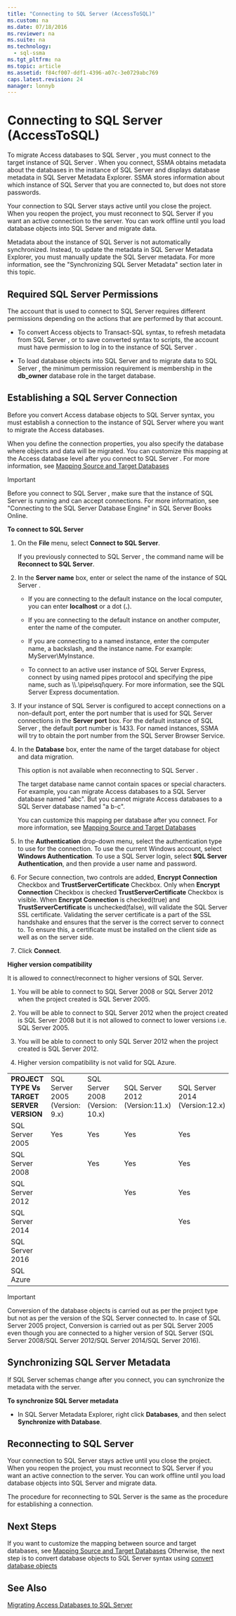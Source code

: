 ```yaml
---
title: "Connecting to SQL Server (AccessToSQL)"
ms.custom: na
ms.date: 07/18/2016
ms.reviewer: na
ms.suite: na
ms.technology: 
  - sql-ssma
ms.tgt_pltfrm: na
ms.topic: article
ms.assetid: f84cf007-ddf1-4396-a07c-3e0729abc769
caps.latest.revision: 24
manager: lonnyb
---
```

# Connecting to SQL Server (AccessToSQL)
To migrate Access databases to  SQL Server , you must connect to the target instance of  SQL Server . When you connect, SSMA obtains metadata about the databases in the instance of  SQL Server  and displays database metadata in  SQL Server  Metadata Explorer. SSMA stores information about which instance of  SQL Server  that you are connected to, but does not store passwords.  
  
Your connection to SQL Server stays active until you close the project. When you reopen the project, you must reconnect to SQL Server if you want an active connection to the server. You can work offline until you load database objects into SQL Server and migrate data.  
  
Metadata about the instance of SQL Server is not automatically synchronized. Instead, to update the metadata in SQL Server Metadata Explorer, you must manually update the SQL Server metadata. For more information, see the "Synchronizing SQL Server Metadata" section later in this topic.  
  
## Required SQL Server Permissions  
The account that is used to connect to  SQL Server  requires different permissions depending on the actions that are performed by that account.  
  
-   To convert Access objects to  Transact\-SQL  syntax, to refresh metadata from  SQL Server , or to save converted syntax to scripts, the account must have permission to log in to the instance of  SQL Server .  
  
-   To load database objects into  SQL Server  and to migrate data to  SQL Server , the minimum permission requirement is membership in the **db_owner** database role in the target database.  
  
## Establishing a SQL Server Connection  
Before you convert Access database objects to  SQL Server  syntax, you must establish a connection to the instance of  SQL Server  where you want to migrate the Access databases.  
  
When you define the connection properties, you also specify the database where objects and data will be migrated. You can customize this mapping at the Access database level after you connect to  SQL Server . For more information, see [Mapping Source and Target Databases](assetId:///69bee937-7b2c-49ee-8866-7518c683fad4)  
  
> [!IMPORTANT]  
> Before you connect to  SQL Server , make sure that the instance of  SQL Server  is running and can accept connections. For more information, see "Connecting to the  SQL Server  Database Engine" in  SQL Server  Books Online.  
  
**To connect to SQL Server**  
  
1.  On the **File** menu, select **Connect to SQL Server**.  
  
    If you previously connected to  SQL Server , the command name will be **Reconnect to SQL Server**.  
  
2.  In the **Server name** box, enter or select the name of the instance of  SQL Server .  
  
    -   If you are connecting to the default instance on the local computer, you can enter **localhost** or a dot (**.**).  
  
    -   If you are connecting to the default instance on another computer, enter the name of the computer.  
  
    -   If you are connecting to a named instance, enter the computer name, a backslash, and the instance name. For example: MyServer\MyInstance.  
  
    -   To connect to an active user instance of SQL Server Express, connect by using named pipes protocol and specifying the pipe name, such as \\\\.\pipe\sql\query. For more information, see the SQL Server Express documentation.  
  
3.  If your instance of  SQL Server  is configured to accept connections on a non-default port, enter the port number that is used for  SQL Server  connections in the **Server port** box. For the default instance of  SQL Server , the default port number is 1433. For named instances, SSMA will try to obtain the port number from the  SQL Server  Browser Service.  
  
4.  In the **Database** box, enter the name of the target database for object and data migration.  
  
    This option is not available when reconnecting to  SQL Server .  
  
    The target database name cannot contain spaces or special characters. For example, you can migrate Access databases to a  SQL Server  database named "abc". But you cannot migrate Access databases to a  SQL Server  database named "a b-c".  
  
    You can customize this mapping per database after you connect. For more information, see [Mapping Source and Target Databases](assetId:///69bee937-7b2c-49ee-8866-7518c683fad4)  
  
5.  In the **Authentication** drop-down menu, select the authentication type to use for the connection. To use the current Windows account, select **Windows Authentication**. To use a  SQL Server  login, select **SQL Server Authentication**, and then provide a user name and password.  
  
6.  For Secure connection, two controls are added, **Encrypt Connection** Checkbox and **TrustServerCertificate** Checkbox. Only when **Encrypt Connection** Checkbox is checked **TrustServerCertificate** Checkbox is visible. When **Encrypt Connection** is checked(true) and **TrustServerCertificate** is unchecked(false), will validate the SQL Server SSL certificate. Validating the server certificate is a part of the SSL handshake and ensures that the server is the correct server to connect to. To ensure this, a certificate must be installed on the client side as well as on the server side.  
  
7.  Click **Connect**.  
  
**Higher version compatibility**  
  
It is allowed to connect/reconnect to higher versions of SQL Server.  
  
1.  You will be able to connect to SQL Server 2008 or SQL Server 2012 when the project created is SQL Server 2005.  
  
2.  You will be able to connect to SQL Server 2012 when the project created is SQL Server 2008 but it is not allowed to connect to lower versions i.e. SQL Server 2005.  
  
3.  You will be able to connect to only SQL Server 2012 when the project created is SQL Server 2012.  
  
4.  Higher version compatibility is not valid for SQL Azure.  
  
||||||||
|-|-|-|-|-|-|-|
|**PROJECT TYPE Vs TARGET SERVER VERSION**| SQL Server  2005 (Version: 9.x)| SQL Server  2008 (Version: 10.x)| SQL Server  2012 (Version:11.x)| SQL Server  2014 (Version:12.x)| SQL Server  2016 (Version:13.x)|SQL Azure|  
| SQL Server  2005|Yes|Yes|Yes|Yes|Yes||  
| SQL Server  2008||Yes|Yes|Yes|Yes||
| SQL Server  2012|||Yes|Yes|Yes||
| SQL Server  2014||||Yes|Yes||
| SQL Server  2016|||||Yes||
|SQL Azure||||||Yes|
  
> [!IMPORTANT]  
> Conversion of the database objects is carried out as per the project type but not as per the version of the SQL Server connected to. In case of SQL Server 2005 project, Conversion is carried out as per SQL Server 2005 even though you are connected to a higher version of SQL Server (SQL Server 2008/SQL Server 2012/SQL Server 2014/SQL Server 2016).  
  
## Synchronizing SQL Server Metadata  
If  SQL Server  schemas change after you connect, you can synchronize the metadata with the server.  
  
**To synchronize SQL Server metadata**  
  
-   In  SQL Server  Metadata Explorer, right click **Databases**, and then select **Synchronize with Database**.  
  
## Reconnecting to SQL Server  
Your connection to  SQL Server  stays active until you close the project. When you reopen the project, you must reconnect to  SQL Server  if you want an active connection to the server. You can work offline until you load database objects into  SQL Server  and migrate data.  
  
The procedure for reconnecting to  SQL Server  is the same as the procedure for establishing a connection.  
  
## Next Steps  
If you want to customize the mapping between source and target databases, see [Mapping Source and Target Databases](assetId:///69bee937-7b2c-49ee-8866-7518c683fad4) Otherwise, the next step is to convert database objects to  SQL Server  syntax using [convert database objects](assetId:///e0ef67bf-80a6-4e6c-a82d-5d46e0623c6c)  
  
## See Also  
[Migrating Access Databases to SQL Server](assetId:///76a3abcf-2998-4712-9490-fe8d872c89ca)  
  
